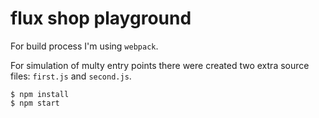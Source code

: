 # flux shop playground

For build process I'm using `webpack`.

For simulation of multy entry points there were created two
extra source files: `first.js` and `second.js`.

    $ npm install
    $ npm start
